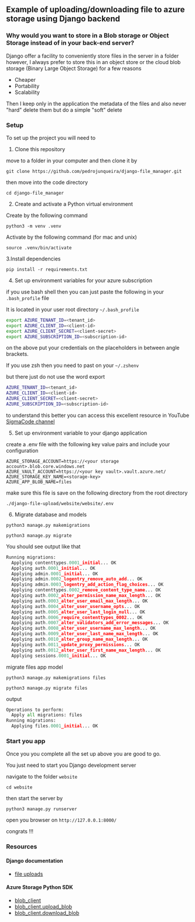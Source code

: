 ## Example of uploading/downloading file to azure storage using Django backend

### **Why would you want to store in a Blob storage or Object Storage instead of in your back-end server?**

Django offer a facility to conveniently store files in the server in a folder
however, I always prefer to store this in an object store or the cloud blob storage (Binary Large Object Storage) for a few reasons

- Cheaper
- Portability
- Scalability

Then I keep only in the application the metadata of the files and also never "hard" delete them but do a simple "soft" delete

### Setup

To set up the project you will need to

1. Clone this repository

move to a folder in your computer and then clone it by

`git clone https://github.com/pedrojunqueira/django-file_manager.git`

then move into the code directory

`cd django-file_manager`

2. Create and activate a Python virtual environment

Create by the following command

`python3 -m venv .venv`

Activate by the following command (for mac and unix)

`source .venv/bin/activate`

3.Install dependencies

`pip install -r requirements.txt`

4. Set up environment variables for your azure subscription

if you use bash shell then you can just paste the following in your `.bash_profile` file

It is located in your user root directory `~/.bash_profile`

```bash
export AZURE_TENANT_ID=<tenant_id>
export AZURE_CLIENT_ID=<client-id>
export AZURE_CLIENT_SECRET=<client-secret>
export AZURE_SUBSCRIPTION_ID=<subscription-id>
```

on the above put your credentials on the placeholders in between angle brackets.

If you use zsh then you need to past on your `~/.zshenv`

but there just do not use the word export

```zsh
AZURE_TENANT_ID=<tenant_id>
AZURE_CLIENT_ID=<client-id>
AZURE_CLIENT_SECRET=<client-secret>
AZURE_SUBSCRIPTION_ID=<subscription-id>
```

to understand this better you can access this excellent resource in YouTube [SigmaCode channel](https://www.youtube.com/watch?v=PjOjrIZOetM)

5. Set up environment variable to your django application

create a .env file with the following key value pairs and include your configuration

```text
AZURE_STORAGE_ACCOUNT=https://<your storage account>.blob.core.windows.net
AZURE_VAULT_ACCOUNT=https://<your key vault>.vault.azure.net/
AZURE_STORAGE_KEY_NAME=<storage-key>
AZURE_APP_BLOB_NAME=files

```

make sure this file is save on the following directory from the root directory

`./django-file-upload/website/website/.env`

6. Migrate database and models

`python3 manage.py makemigrations`

`python3 manage.py migrate`

You should see output like that

```python
Running migrations:
  Applying contenttypes.0001_initial... OK
  Applying auth.0001_initial... OK
  Applying admin.0001_initial... OK
  Applying admin.0002_logentry_remove_auto_add... OK
  Applying admin.0003_logentry_add_action_flag_choices... OK
  Applying contenttypes.0002_remove_content_type_name... OK
  Applying auth.0002_alter_permission_name_max_length... OK
  Applying auth.0003_alter_user_email_max_length... OK
  Applying auth.0004_alter_user_username_opts... OK
  Applying auth.0005_alter_user_last_login_null... OK
  Applying auth.0006_require_contenttypes_0002... OK
  Applying auth.0007_alter_validators_add_error_messages... OK
  Applying auth.0008_alter_user_username_max_length... OK
  Applying auth.0009_alter_user_last_name_max_length... OK
  Applying auth.0010_alter_group_name_max_length... OK
  Applying auth.0011_update_proxy_permissions... OK
  Applying auth.0012_alter_user_first_name_max_length... OK
  Applying sessions.0001_initial... OK
```

migrate files app model

`python3 manage.py makemigrations files`

`python3 manage.py migrate files`

output

```python
Operations to perform:
  Apply all migrations: files
Running migrations:
  Applying files.0001_initial... OK
```

### Start you app

Once you you complete all the set up above you are good to go.

You just need to start you Django development server

navigate to the folder `website`

`cd website`

then start the server by

`python3 manage.py runserver`

open you browser on `http://127.0.0.1:8000/`

congrats !!!

### Resources

#### Django documentation

- [file uploads](https://docs.djangoproject.com/en/4.0/topics/http/file-uploads/)

#### Azure Storage Python SDK

- [blob_client](https://docs.microsoft.com/en-us/azure/developer/python/sdk/storage/azure-storage-blob/azure.storage.blob.blobclient?view=storage-py-v12)
- [blob_client.upload_blob](https://docs.microsoft.com/en-us/azure/developer/python/sdk/storage/azure-storage-blob/azure.storage.blob.blobclient?view=storage-py-v12#upload-blob-data--blob-type--blobtype-blockblob---blockblob----length-none--metadata-none----kwargs-)
- [blob_client.download_blob](https://docs.microsoft.com/en-us/azure/developer/python/sdk/storage/azure-storage-blob/azure.storage.blob.blobclient?view=storage-py-v12#download-blob-offset-none--length-none----kwargs-)
